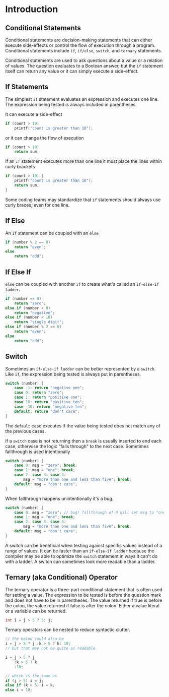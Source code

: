 # Introduction

## Conditional Statements

Conditional statements are decision-making statements that can either execute
side-effects or control the flow of execution through a program. Conditional 
statements include `if`, `if/else`, `switch`, and `ternary` statements.

Conditional statements are used to ask questions about a value or a relation of
values. The question evaluates to a Boolean answer, but the `if` statement
itself can return any value or it can simply execute a side-effect.

## If Statements

The simplest `if` statement evaluates an expression and executes one line. The
expression being tested is always included in parentheses.

It can execute a side-effect

```c
if (count > 10)
    printf("count is greater than 10");
```

or it can change the flow of execution


```c
if (count > 10)
    return sum;
```

If an `if` statement executes more than one line it must place the lines within
curly brackets

```c
if (count > 10) {
    printf("count is greater than 10");
    return sum;
}
```

Some coding teams may standardize that `if` statements should always use curly
braces, even for one line.


## If Else

An `if` statement can be coupled with an `else`

```c
if (number % 2 == 0)
    return "even";
else
    return "odd";
```

## If Else If


`else` can be coupled with another `if` to create what's called
an `if-else-if ladder`.

```c
if (number == 0)
    return "zero";
else if (number < 0)
    return "negative";
else if (number < 10)
    return "single digit";   
else if (number % 2 == 0)
    return "even";
else
    return "odd";
```

## Switch


Sometimes an `if-else-if ladder` can be better represented by a
`switch`. Like `if`, the expression being tested is always put
in parentheses.

```c
switch (number) {
    case -1: return "negative one";
    case 0: return "zero";
    case 1: return "positive one";
    case 10: return "positive ten";
    case -10: return "negative ten";
    default: return "don't care";
}
```

The `default` case executes if the value being tested does not
match any of the previous cases.

If a `switch` case is not returning then a `break` is usually
inserted to end each case, otherwise the logic "falls through"
to the next case. Sometimes fallthrough is used
intentionally

```c
switch (number) {
    case 0: msg = "zero"; break;
    case 1: msg = "one"; break;
    case 2: case 3: case 4:
        msg = "more than one and less than five"; break;
    default: msg = "don't care";
}
```

When fallthrough happens unintentionally it's a bug.

```c
switch (number) {
    case 0: msg = "zero"; // bug! fallthrough of 0 will set msg to "one"
    case 1: msg = "one"; break; 
    case 2: case 3: case 4:
        msg = "more than one and less than five"; break;
    default: msg = "don't care";
}
```

A switch can be beneficial when testing against specific values
instead of a range of values. It can be faster than an
`if-else-if ladder` because the compiler may be able to optimize
the `switch` statement in ways it can't do with a ladder. A switch
can sometimes look more readable than a ladder.

## Ternary (aka Conditional) Operator

The ternary operator is a three-part conditional statement that is
often used for setting a value. The expression to be tested is
before the question mark and does not have to be in parentheses.
The value returned if true is before the colon, the value returned
if false is after the colon. Either a value literal or a variable
can be returned.

```c
int i = j > 5 ? 5: j;
```

Ternary operators can be nested to reduce syntactic clutter.

```c
// the below could also be 
i = j > 5 ? j :k > 5 ? k: 10;
// but that may not be quite as readable

i = j > 5 ? j
    :k > 5 ? k
    :10;

// which is the same as
if (j > 5) i = j;
else if (k > 5) i = k;
else i = 10;
```
